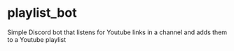 # playlist_bot
Simple Discord bot that listens for Youtube links in a channel and adds them to a Youtube playlist
